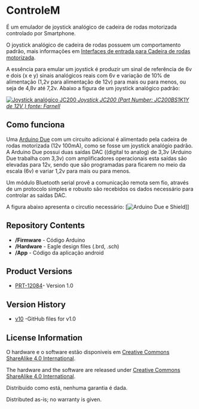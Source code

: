 ControleM
=========

É um emulador de joystick analógico de cadeira de rodas motorizada controlado por Smartphone.

O joystick analógico de cadeira de rodas possuem um comportamento padrão, mais informações em  [Interfaces de entrada para Cadeira de rodas motorizada](http://marchanjo.blogspot.com.br/2013/07/interface-de-entrada-para-cadeira-de.html).

A essência para emular um joystick é produzir um sinal de referência de 6v e dois (x e y) sinais analógicos reais com 6v e variação de 10% de alimentação (1,2v para alimentação de 12v) para mais ou para menos, ou seja de 4,8v até 7,2v. Abaixo a figura de um joystick analógico padrão:

[![Joystick analógico JC200](http://3.bp.blogspot.com/-hqsU5Gdmz_E/Ud2zLGnaRcI/AAAAAAAABj8/vSfEUgOKIYg/s1600/JC200.jpg)
*Joystick JC200 (Part Number: JC200BS1K1Y de 12V ) fonte: Farnell*](http://www.farnellnewark.com.br/chavetipojoystick12vdc,product,01M8005,4614452.aspx)

Como funciona
-------------------
Uma [Arduino Due](http://arduino.cc/en/Main/ArduinoBoardDue) com um circuito adicional é alimentado pela cadeira de rodas motorizada (12v 100mA), como se fosse um joystick analógio padrão. A Arduino Due possui duas saídas DAC ((digital to analog) de 3,3v (Arduino Due  trabalha com 3,3v) com amplificadores operacionais esta saídas são elevadas para 12v, sendo que são programadas para ficarem no meio da escala (6v) e variar 1,2v para mais ou para menos.

Um módulo Bluetooth serial provê a comunicação remota sem fio, através de um protocolo simples e robusto são recebidos os dados necessário para controlar as saídas DAC.

A figura abaixo apresenta o circutio necessário:
[![Arduino Due e Shield](https://dl.dropboxusercontent.com/u/42132965/controlem/Arduino%20Due%20e%20Shield.jpg)]]



Repository Contents
-------------------
* **/Firmware** - Código Arduino
* **/Hardware** - Eagle design files (.brd, .sch)
* **/App** - Código da aplicação android

Product Versions
----------------
* [PRT-12084](https://www.sparkfun.com/products/12084)- Version 1.0

Version History
---------------
* [v10](https://github.com/sparkfun/SunnyBuddy/tree/HW_V1.0) -GitHub files for v1.0

License Information
-------------------
O hardware e o software estão disponiveis em  [Creative Commons ShareAlike 4.0 International](https://creativecommons.org/licenses/by-sa/4.0/).

The hardware and the software are released under [Creative Commons ShareAlike 4.0 International](https://creativecommons.org/licenses/by-sa/4.0/).


Distribuido como está, nenhuma garantia é dada.

Distributed as-is; no warranty is given.
